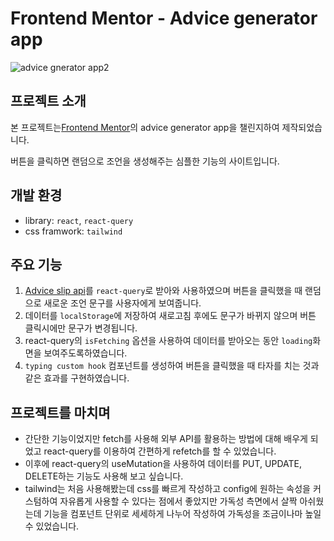 # Frontend Mentor - Advice generator app
![advice gnerator app2](https://github.com/elice-study-3rd/country-search-app/assets/108172664/cf086fdc-a65d-4d0c-ad4c-32ef6fa8216a)


## 프로젝트 소개
본 프로젝트는[Frontend Mentor](https://www.frontendmentor.io)의 advice generator app을 챌린지하여 제작되었습니다.

버튼을 클릭하면 랜덤으로 조언을 생성해주는 심플한 기능의 사이트입니다.

## 개발 환경

- library: `react`, `react-query`
- css framwork: `tailwind`

## 주요 기능

1. [Advice slip api](https://api.adviceslip.com/)를 `react-query`로 받아와 사용하였으며 버튼을 클릭했을 때 랜덤으로 새로운 조언 문구를 사용자에게 보여줍니다.
2. 데이터를 `localStorage`에 저장하여 새로고침 후에도 문구가 바뀌지 않으며 버튼 클릭시에만 문구가 변경됩니다.
3. react-query의 `isFetching` 옵션을 사용하여 데이터를 받아오는 동안 `loading`화면을 보여주도록하였습니다.
4. `typing custom hook` 컴포넌트를 생성하여 버튼을 클릭했을 때 타자를 치는 것과 같은 효과를 구현하였습니다.

## 프로젝트를 마치며
- 간단한 기능이었지만 fetch를 사용해 외부 API를 활용하는 방법에 대해 배우게 되었고 react-query를 이용하여 간편하게 refetch를 할 수 있었습니다.
- 이후에 react-query의 useMutation을 사용하여 데이터를 PUT, UPDATE, DELETE하는 기능도 사용해 보고 싶습니다.
- tailwind는 처음 사용해봤는데 css를 빠르게 작성하고 config에 원하는 속성을 커스텀하여 자유롭게 사용할 수 있다는 점에서 좋았지만 가독성 측면에서 살짝 아쉬웠는데 기능을 컴포넌트 단위로 세세하게 나누어 작성하여 가독성을 조금이나마 높일 수 있었습니다.